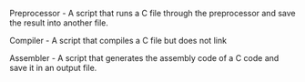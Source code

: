 Preprocessor -  A script that runs a C file through the preprocessor and save the result into another file.

Compiler - A script that compiles a C file but does not link

Assembler - A script that generates the assembly code of a C code and save it in an output file.
